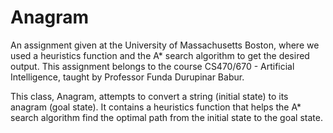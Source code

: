 # Anagram
An assignment given at the University of Massachusetts Boston, where we used a heuristics function and the A* search algorithm to get the desired output. This assignment belongs to the course CS470/670 - Artificial Intelligence, taught by Professor Funda Durupinar Babur. 

This class, Anagram, attempts to convert a string (initial state) to its anagram (goal state). It contains a heuristics function that helps the A* search algorithm find the optimal path from the initial state to the goal state.
